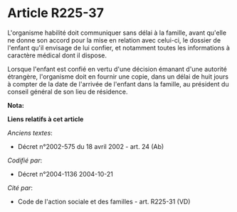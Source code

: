 # Article R225-37

L'organisme habilité doit communiquer sans délai à la famille, avant qu'elle ne donne son accord pour la mise en relation
avec celui-ci, le dossier de l'enfant qu'il envisage de lui confier, et notamment toutes les informations à caractère médical
dont il dispose.

Lorsque l'enfant est confié en vertu d'une décision émanant d'une autorité étrangère, l'organisme doit en fournir une copie,
dans un délai de huit jours à compter de la date de l'arrivée de l'enfant dans la famille, au président du conseil général de
son lieu de résidence.

**Nota:**



**Liens relatifs à cet article**

_Anciens textes_:

  - Décret n°2002-575 du 18 avril 2002 - art. 24 (Ab)

_Codifié par_:

  - Décret n°2004-1136 2004-10-21

_Cité par_:

  - Code de l'action sociale et des familles - art. R225-31 (VD)
